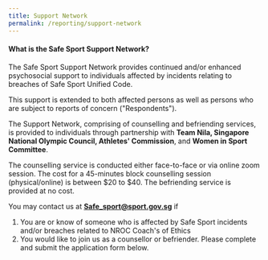 ```yaml
---
title: Support Network
permalink: /reporting/support-network
---
```

#### What is the Safe Sport Support Network?

The Safe Sport Support Network provides continued and/or enhanced psychosocial support to individuals affected by incidents relating to breaches of Safe Sport Unified Code.

This support is extended to both affected persons as well as persons who are subject to reports of concern ("Respondents"). 

The Support Network, comprising of counselling and befriending services, is provided to individuals through partnership with **Team Nila, Singapore National Olympic Council, Athletes' Commission**, and **Women in Sport Committee**.

The counselling service is conducted either face-to-face or via online zoom session. The cost for a 45-minutes block counselling session (physical/online) is between $20 to $40. The befriending service is provided at no cost.

You may contact us at **Safe_sport@sport.gov.sg** if 
1. You are or know of someone who is affected by Safe Sport incidents and/or breaches related to NROC Coach's of Ethics
2. You would like to join us as a counsellor or befriender. Please complete and submit the application form below.